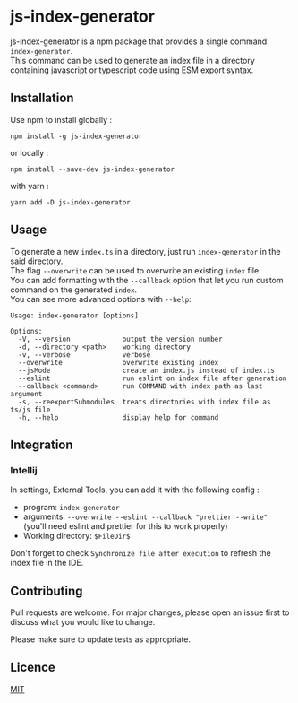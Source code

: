 # js-index-generator

js-index-generator is a npm package that provides a single command: `index-generator`.  
This command can be used to generate an index file in a directory containing javascript or typescript code using ESM export syntax.

## Installation

Use npm to install globally :
```
npm install -g js-index-generator
```
or locally :
```
npm install --save-dev js-index-generator
```
with yarn :
```
yarn add -D js-index-generator
```

## Usage

To generate a new `index.ts` in a directory, just run `index-generator` in the said directory.  
The flag `--overwrite` can be used to overwrite an existing `index` file.  
You can add formatting with the `--callback` option that let you run custom command on the generated `index`.  
You can see more advanced options with `--help`:
```
Usage: index-generator [options]

Options:
  -V, --version             output the version number
  -d, --directory <path>    working directory
  -v, --verbose             verbose
  --overwrite               overwrite existing index
  --jsMode                  create an index.js instead of index.ts
  --eslint                  run eslint on index file after generation
  --callback <command>      run COMMAND with index path as last argument
  -s, --reexportSubmodules  treats directories with index file as ts/js file
  -h, --help                display help for command
```

## Integration

### Intellij

In settings, External Tools, you can add it with the following config :
- program: `index-generator`
- arguments: `--overwrite --eslint --callback "prettier --write"` (you'll need eslint and prettier for this to work properly)
- Working directory: `$FileDir$`  

Don't forget to check `Synchronize file after execution` to refresh the index file in the IDE.

## Contributing
Pull requests are welcome. For major changes, please open an issue first to discuss what you would like to change.

Please make sure to update tests as appropriate.
## Licence

[MIT](https://choosealicense.com/licenses/mit/)